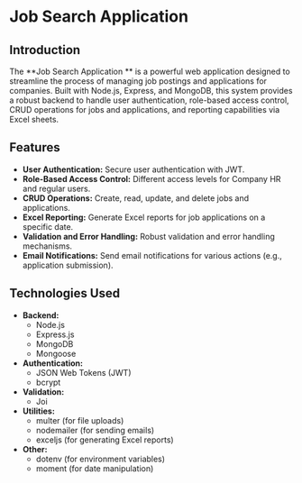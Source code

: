 # Job Search Application

## Introduction
The **Job Search Application ** is a powerful web application designed to streamline the process of managing job postings and applications for companies. Built with Node.js, Express, and MongoDB, this system provides a robust backend to handle user authentication, role-based access control, CRUD operations for jobs and applications, and reporting capabilities via Excel sheets.

## Features
- **User Authentication:** Secure user authentication with JWT.
- **Role-Based Access Control:** Different access levels for Company HR and regular users.
- **CRUD Operations:** Create, read, update, and delete jobs and applications.
- **Excel Reporting:** Generate Excel reports for job applications on a specific date.
- **Validation and Error Handling:** Robust validation and error handling mechanisms.
- **Email Notifications:** Send email notifications for various actions (e.g., application submission).

## Technologies Used
- **Backend:**
  - Node.js
  - Express.js
  - MongoDB
  - Mongoose
- **Authentication:**
  - JSON Web Tokens (JWT)
  - bcrypt
- **Validation:**
  - Joi
- **Utilities:**
  - multer (for file uploads)
  - nodemailer (for sending emails)
  - exceljs (for generating Excel reports)
- **Other:**
  - dotenv (for environment variables)
  - moment (for date manipulation)
